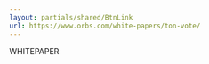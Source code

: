 ```yaml
---
layout: partials/shared/BtnLink
url: https://www.orbs.com/white-papers/ton-vote/
---
```



WHITEPAPER